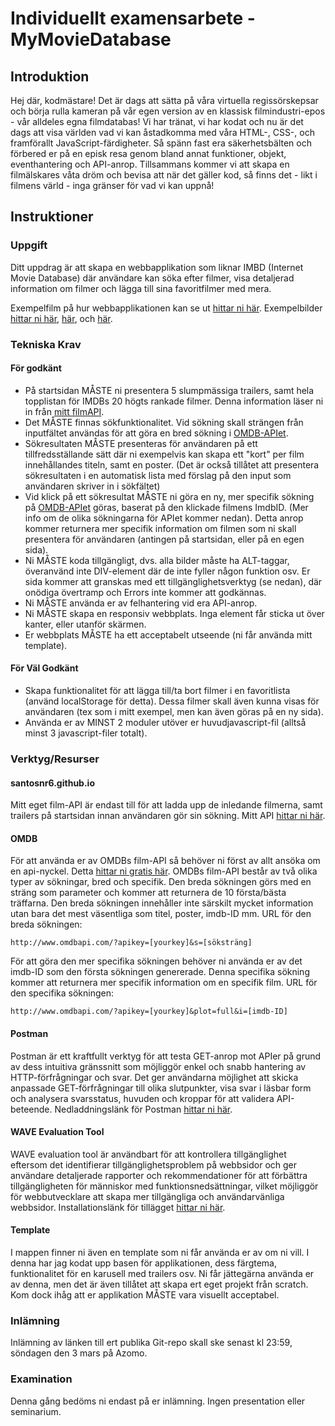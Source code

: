 # Individuellt examensarbete - MyMovieDatabase

## Introduktion
Hej där, kodmästare! Det är dags att sätta på våra virtuella regissörskepsar och börja rulla kameran på vår egen version av en klassisk filmindustri-epos - vår alldeles egna filmdatabas! Vi har tränat, vi har kodat och nu är det dags att visa världen vad vi kan åstadkomma med våra HTML-, CSS-, och framförallt JavaScript-färdigheter. Så spänn fast era säkerhetsbälten och förbered er på en episk resa genom bland annat funktioner, objekt, eventhantering och API-anrop. Tillsammans kommer vi att skapa en filmälskares våta dröm och bevisa att när det gäller kod, så finns det - likt i filmens värld - inga gränser för vad vi kan uppnå!

## Instruktioner

### Uppgift
Ditt uppdrag är att skapa en webbapplikation som liknar IMBD (Internet Movie Database) där användare kan söka efter filmer, visa detaljerad information om filmer och lägga till sina favoritfilmer med mera.

Exempelfilm på hur webbapplikationen kan se ut [hittar ni här](https://vimeo.com/913498023/07076d7fb8?share=copy).
Exempelbilder [hittar ni här](https://drive.google.com/file/d/17IRL7YcKr1dmxWuonzDkxwqbK_L5zBxM/view?usp=sharing), [här](https://drive.google.com/file/d/1ITrGvpT0W7VHCXCIaiV0GEVUumYTpo8K/view?usp=sharing), och [här](https://drive.google.com/file/d/1VEQ-GzUmK1SAw_3ISlyY8ZBgLNXgeB9u/view?usp=sharing).

### Tekniska Krav
#### För godkänt
* På startsidan MÅSTE ni presentera 5 slumpmässiga trailers, samt hela topplistan för IMDBs 20 högts rankade filmer. Denna information läser ni in från [mitt filmAPI](https://santosnr6.github.io/Data/movies.json).
* Det MÅSTE finnas sökfunktionalitet. Vid sökning skall strängen från inputfältet användas för att göra en bred sökning i [OMDB-APIet](https://www.omdbapi.com/).
* Sökresultaten MÅSTE presenteras för användaren på ett tillfredsställande sätt där ni exempelvis kan skapa ett "kort" per film innehållandes titeln, samt en poster. (Det är också tillåtet att presentera sökresultaten i en automatisk lista med förslag på den input som användaren skriver in i sökfältet)
* Vid klick på ett sökresultat MÅSTE ni göra en ny, mer specifik sökning på [OMDB-APIet](https://www.omdbapi.com/) göras, baserat på den klickade filmens ImdbID. (Mer info om de olika sökningarna för APIet kommer nedan). Detta anrop kommer returnera mer specifik information om filmen som ni skall presentera för användaren (antingen på startsidan, eller på en egen sida).
* Ni MÅSTE koda tillgängligt, dvs. alla bilder måste ha ALT-taggar, överanvänd inte DIV-element där de inte fyller någon funktion osv. Er sida kommer att granskas med ett tillgänglighetsverktyg (se nedan), där onödiga övertramp och Errors inte kommer att godkännas.
* Ni MÅSTE använda er av felhantering vid era API-anrop.
* Ni MÅSTE skapa en responsiv webbplats. Inga element får sticka ut över kanter, eller utanför skärmen.
* Er webbplats MÅSTE ha ett acceptabelt utseende (ni får använda mitt template).

#### För Väl Godkänt
* Skapa funktionalitet för att lägga till/ta bort filmer i en favoritlista (använd localStorage för detta). Dessa filmer skall även kunna visas för användaren (tex som i mitt exempel, men kan även göras på en ny sida).
* Använda er av MINST 2 moduler utöver er huvudjavascript-fil (alltså minst 3 javascript-filer totalt).

### Verktyg/Resurser
#### santosnr6.github.io
Mitt eget film-API är endast till för att ladda upp de inledande filmerna, samt trailers på startsidan innan användaren gör sin sökning. Mitt API [hittar ni här](https://santosnr6.github.io/Data/movies.json).

#### OMDB
För att använda er av OMDBs film-API så behöver ni först av allt ansöka om en api-nyckel. Detta [hittar ni gratis här](https://www.omdbapi.com/apikey.aspx). 
OMDBs film-API består av två olika typer av sökningar, bred och specifik. Den breda sökningen görs med en sträng som parameter och kommer att returnera de 10 första/bästa träffarna. Den breda sökningen innehåller inte särskilt mycket information utan bara det mest väsentliga som titel, poster, imdb-ID mm. URL för den breda sökningen:
```
http://www.omdbapi.com/?apikey=[yourkey]&s=[söksträng]
```
För att göra den mer specifika sökningen behöver ni använda er av det imdb-ID som den första sökningen genererade. Denna specifika sökning kommer att returnera mer specifik information om en specifik film. URL för den specifika sökningen:
```
http://www.omdbapi.com/?apikey=[yourkey]&plot=full&i=[imdb-ID]
```

#### Postman
Postman är ett kraftfullt verktyg för att testa GET-anrop mot APIer på grund av dess intuitiva gränssnitt som möjliggör enkel och snabb hantering av HTTP-förfrågningar och svar. Det ger användarna möjlighet att skicka anpassade GET-förfrågningar till olika slutpunkter, visa svar i läsbar form och analysera svarsstatus, huvuden och kroppar för att validera API-beteende. Nedladdningslänk för Postman [hittar ni här](https://www.postman.com/downloads/).

#### WAVE Evaluation Tool
WAVE evaluation tool är användbart för att kontrollera tillgänglighet eftersom det identifierar tillgänglighetsproblem på webbsidor och ger användare detaljerade rapporter och rekommendationer för att förbättra tillgängligheten för människor med funktionsnedsättningar, vilket möjliggör för webbutvecklare att skapa mer tillgängliga och användarvänliga webbsidor. Installationslänk för tillägget [hittar ni här](https://chromewebstore.google.com/detail/wave-evaluation-tool/jbbplnpkjmmeebjpijfedlgcdilocofh).

#### Template
I mappen finner ni även en template som ni får använda er av om ni vill. I denna har jag kodat upp basen för applikationen, dess färgtema, funktionalitet för en karusell med trailers osv. Ni får jättegärna använda er av denna, men det är även tillåtet att skapa ert eget projekt från scratch. Kom dock ihåg att er applikation MÅSTE vara visuellt acceptabel.

### Inlämning
Inlämning av länken till ert publika Git-repo skall ske senast kl 23:59, söndagen den 3 mars på Azomo.

### Examination
Denna gång bedöms ni endast på er inlämning. Ingen presentation eller seminarium.